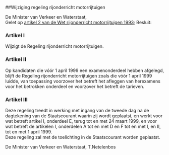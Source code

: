 <meta http-equiv='Content-Type' content='text/html; charset=utf-8' />

##Wijziging regeling rijonderricht motorrijtuigen

De Minister van Verkeer en Waterstaat,  
Gelet op [artikel 2 van de Wet rijonderricht motorrijtuigen 1993](../../../../../../wet/wet/rijonderricht/motorrijtuigen/1993/BWBR0006073/README.md);
Besluit:    

### Artikel  I  

Wijzigt de Regeling rijonderricht motorrijtuigen.   

### Artikel  II  

Op kandidaten die vóór 1 april 1999 een examenonderdeel hebben afgelegd, blijft de Regeling rijonderricht motorrijtuigen zoals die vóór 1 april 1999 luidde, van toepassing voorzover het betreft het afleggen van herexamens voor het betrokken onderdeel en voorzover het betreft de tarieven.  

### Artikel  III  

Deze regeling treedt in werking met ingang van de tweede dag na de dagtekening van de Staatscourant waarin zij wordt geplaatst, en werkt voor wat betreft artikel I, onderdeel E, terug tot en met 24 maart 1999, en voor wat betreft de artikelen I, onderdelen A tot en met D en F tot en met I, en II, tot en met 1 april 1999.  
Deze regeling zal met de toelichting in de Staatscourant worden geplaatst.   

De 
Minister van Verkeer en Waterstaat, 
T.Netelenbos    

